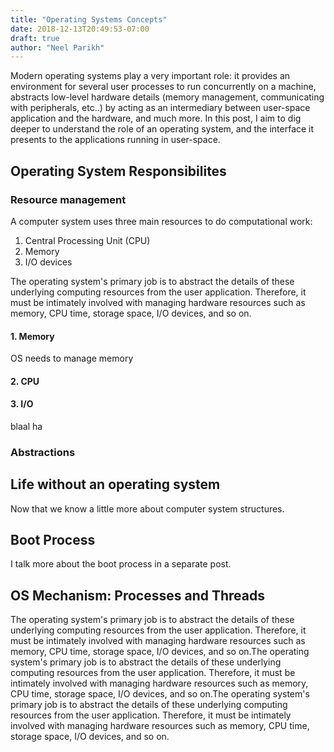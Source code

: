 ```yaml
---
title: "Operating Systems Concepts"
date: 2018-12-13T20:49:53-07:00
draft: true
author: "Neel Parikh"
---
```


Modern operating systems play a very important role: it provides an environment for several user processes to run concurrently on a machine, abstracts low-level hardware details (memory management, communicating with peripherals, etc..) by acting as an intermediary between user-space application and the hardware, and much more. In this post, I aim to dig deeper to understand the role of an operating system, and the interface it presents to the applications running in user-space.

## Operating System Responsibilites

### Resource management

A computer system uses three main resources to do computational work:

1. Central Processing Unit (CPU)
2. Memory
3. I/O devices

The operating system's primary job is to abstract the details of these underlying computing resources from the user application. Therefore, it must be intimately involved with managing hardware resources such as memory, CPU time, storage space, I/O devices, and so on.

#### 1. Memory

OS needs to manage memory

#### 2. CPU

#### 3. I/O
blaal ha

### Abstractions


## Life without an operating system

Now that we know a little more about computer system structures.



## Boot Process
I talk more about the boot process in a separate post.


## OS Mechanism: Processes and Threads
The operating system's primary job is to abstract the details of these underlying computing resources from the user application. Therefore, it must be intimately involved with managing hardware resources such as memory, CPU time, storage space, I/O devices, and so on.The operating system's primary job is to abstract the details of these underlying computing resources from the user application. Therefore, it must be intimately involved with managing hardware resources such as memory, CPU time, storage space, I/O devices, and so on.The operating system's primary job is to abstract the details of these underlying computing resources from the user application. Therefore, it must be intimately involved with managing hardware resources such as memory, CPU time, storage space, I/O devices, and so on.
